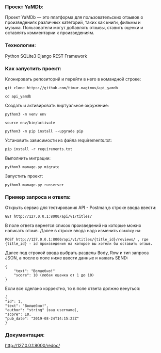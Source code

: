 ### Проект YaMDb:

Проект YaMDb — это платформа для пользовательских отзывов о произведениях различных категорий, таких как книги, фильмы и музыка. Пользователи могут добавлять отзывы, ставить оценки и оставлять комментарии к произведениям.

### Технологии:

Python
SQLite3
Django REST Framework

### Как запустить проект:

Клонировать репозиторий и перейти в него в командной строке:

```
git clone https://github.com/timur-nagimov/api_yamdb
```

```
cd api_yamdb
```

Cоздать и активировать виртуальное окружение:

```
python3 -m venv env
```

```
source env/bin/activate
```

```
python3 -m pip install --upgrade pip
```

Установить зависимости из файла requirements.txt:

```
pip install -r requirements.txt
```

Выполнить миграции:

```
python3 manage.py migrate
```

Запустить проект:

```
python3 manage.py runserver
```
### Пример запроса и ответа:

Открыть сервис для тестирования API - Postman,в строке ввода ввести:

```
GET http://127.0.0.1:8000/api/v1/titles/
```

В поле ответа вернется список произведений на которые можно написать отзыв. Далее в строке ввода надо изменить ссылку на:

```
POST http://127.0.0.1:8000/api/v1/titles/{title_id}/reviews/ , где {title_id} - id произведения на которое вы хотели бы оставить отзыв.
```

Далее под строкой ввода выбрать разделы Body, Row и тип запроса JSON, а после в поле ниже ввести данные и нажать SEND:

```
{
    "text": "Волшебно!"
    "score": 10 (любая оценка от 1 до 10)
}
```

Если все сделано корректно, то в поле ответа должно венуться:

```
{
"id": 1,
"text": "Волшебно!",
"author": "string" (ваш username),
"score": 10,
"pub_date": "2019-08-24T14:15:22Z"
}
```

### Документация:

http://127.0.0.1:8000/redoc/

